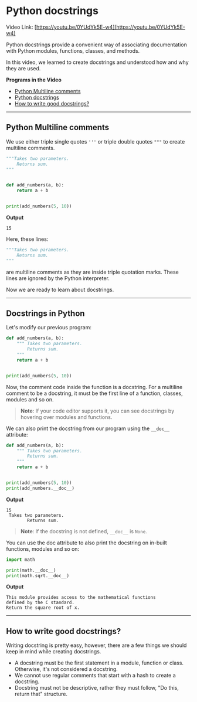 # Python docstrings

Video Link: [https://youtu.be/0YUdYk5E-w4](https://youtu.be/0YUdYk5E-w4)

Python docstrings provide a convenient way of associating documentation with Python modules, functions, classes, and
methods.

In this video, we learned to create docstrings and understood how and why they are used.

**Programs in the Video**

- [Python Multiline comments](#python-multiline-comments)
- [Python docstrings](#docstrings-in-python)
- [How to write good docstrings?](#how-to-write-good-docstrings)

---

## Python Multiline comments

We use either triple single quotes `'''` or triple double quotes `"""` to create multiline comments.

```python
"""Takes two parameters. 
    Returns sum.
"""


def add_numbers(a, b):
    return a + b


print(add_numbers(5, 10))
```

**Output**

```
15
```

Here, these lines:

```python
"""Takes two parameters. 
    Returns sum.
"""
```

are multiline comments as they are inside triple quotation marks. These lines are ignored by the Python interpreter.

Now we are ready to learn about docstrings.

---

## Docstrings in Python

Let's modify our previous program:

```python
def add_numbers(a, b):
    """ Takes two parameters.  
        Returns sum.
    """
    return a + b


print(add_numbers(5, 10))

```

Now, the comment code inside the function is a docstring. For a multiline comment to be a docstring, it must be the
first line of a function, classes, modules and so on.

> **Note**: If your code editor supports it, you can see docstrings by hovering over modules and functions.

We can also print the docstring from our program using the `__doc__` attribute:

```python
def add_numbers(a, b):
    """ Takes two parameters.  
        Returns sum.
    """
    return a + b


print(add_numbers(5, 10))
print(add_numbers.__doc__)

```

**Output**

```
15
 Takes two parameters.  
        Returns sum.
```

>**Note**: If the docstring is not defined, `__doc__` is `None`.

You can use the doc attribute to also print the docstring on in-built functions, modules and so on:

```python
import math

print(math.__doc__)
print(math.sqrt.__doc__)

```

**Output**

```
This module provides access to the mathematical functions
defined by the C standard.
Return the square root of x.
```

---

## How to write good docstrings?

Writing docstring is pretty easy, however, there are a few things we should keep in mind while creating docstrings.

- A docstring must be the first statement in a module, function or class. Otherwise, it's not considered a docstring.
- We cannot use regular comments that start with a hash to create a docstring.
- Docstring must not be descriptive, rather they must follow, "Do this, return that" structure.